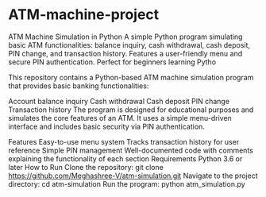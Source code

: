 # ATM-machine-project
ATM Machine Simulation in Python A simple Python program simulating basic ATM functionalities: balance inquiry, cash withdrawal, cash deposit, PIN change, and transaction history. Features a user-friendly menu and secure PIN authentication. Perfect for beginners learning Pytho

This repository contains a Python-based ATM machine simulation program that provides basic banking functionalities:

Account balance inquiry
Cash withdrawal
Cash deposit
PIN change
Transaction history
The program is designed for educational purposes and simulates the core features of an ATM. It uses a simple menu-driven interface and includes basic security via PIN authentication.

Features
Easy-to-use menu system
Tracks transaction history for user reference
Simple PIN management
Well-documented code with comments explaining the functionality of each section
Requirements
Python 3.6 or later
How to Run
Clone the repository:
git clone https://github.com/Meghashree-V/atm-simulation.git
Navigate to the project directory:
cd atm-simulation
Run the program:
python atm_simulation.py
